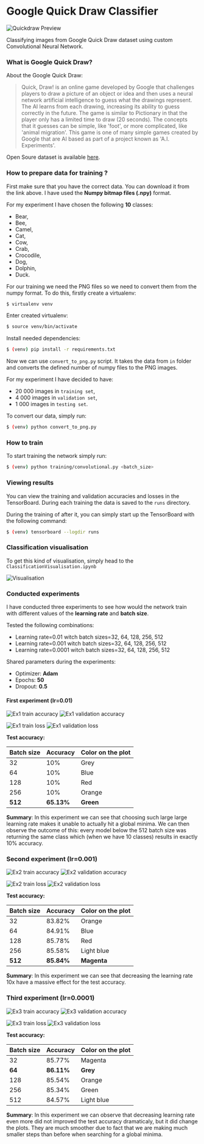 # Google Quick Draw Classifier

![Quickdraw Preview](images/quick-draw-banner.png)

Classifying images from Google Quick Draw dataset using custom
Convolutional Neural Network.

### What is Google Quick Draw?

About the Google Quick Draw:
> Quick, Draw! is an online game developed by Google that challenges players to 
> draw a picture of an object or idea and then uses a neural network artificial intelligence
> to guess what the drawings represent. The AI learns from each drawing, increasing its 
> ability to guess correctly in the future. The game is similar to Pictionary in that 
> the player only has a limited time to draw (20 seconds). The concepts that it guesses 
> can be simple, like 'foot', or more complicated, like 'animal migration'. This game is
> one of many simple games created by Google that are AI based as part of a project known 
> as 'A.I. Experiments'.


Open Soure dataset is available [here](https://github.com/googlecreativelab/quickdraw-dataset).



### How to prepare data for training ?

First make sure that you have the correct data. You can download
it from the link above. I have used the **Numpy bitmap files (.npy)** format.

For my experiment I have chosen the following **10** classes:
- Bear,
- Bee,
- Camel,
- Cat,
- Cow,
- Crab,
- Crocodile,
- Dog,
- Dolphin,
- Duck.

For our training we need the PNG files so we need to convert them from the numpy format. To do this,
firstly create a virtualenv:

```bash
$ virtualenv venv
```

Enter created virtualenv:

```bash
$ source venv/bin/activate
```

Install needed dependencies:
```bash
$ (venv) pip install -r requirements.txt
```

Now we can use `convert_to_png.py` script. It takes the data
from `in` folder and converts the defined number of numpy  files
to the PNG images.

For my experiment I have decided to have:
- 20 000 images in `training set`,
- 4 000 images in `validation set`,
- 1 000 images in `testing set`.

To convert our data, simply run:
```bash
$ (venv) python convert_to_png.py
```

### How to train

To start training the network simply run:
```bash
$ (venv) python training/convolutional.py <batch_size>
```

### Viewing results

You can view the training and validation accuracies and
losses in the TensorBoard. During each training the data
is saved to the `runs` directory.

During the training of after it, you can simply start up the 
TensorBoard with the following command:
```bash
$ (venv) tensorboard --logdir runs
```

### Classification visualisation

To get this kind of visualisation, simply head to the
`ClassificationVisualisation.ipynb`

![Visualisation](images/visualisation.png)

### Conducted experiments

I have conducted three experiments to see how would the network train with different values of the
**learning rate** and **batch size**.

Tested the following combinations:
- Learning rate=0.01 witch batch sizes=32, 64, 128, 256, 512
- Learning rate=0.001 witch batch sizes=32, 64, 128, 256, 512
- Learning rate=0.0001 witch batch sizes=32, 64, 128, 256, 512

Shared parameters during the experiments:

- Optimizer: **Adam**
- Epochs: **50**
- Dropout: **0.5**

#### First experiment (lr=0.01)

 ![Ex1 train accuracy](images/ex1_train_acc.png) ![Ex1 validation accuracy](images/ex1_val_acc.png)
 
 ![Ex1 train loss](images/ex1_train_loss.png)  ![Ex1 validation loss](images/ex1_val_loss.png)


**Test accuracy:**

| Batch size | Accuracy | Color on the plot
|---|---|---|
| 32  | 10%  | Grey |
| 64  | 10%  | Blue |
|  128 |  10% | Red |
|  256 |  10% | Orange |
|  **512** | **65.13%**| **Green** |

**Summary**: In this experiment we can see that choosing such large large learning rate makes it
unable to actually hit a global minima. We can then observe the outcome of this: every model below the 512 
batch size was returning the same class which (when we have 10 classes) results in exactly 10% accuracy.

### Second experiment (lr=0.001)

![Ex2 train accuracy](images/ex2_train_acc.png) ![Ex2 validation accuracy](images/ex2_val_acc.png)
 
![Ex2 train loss](images/ex2_train_loss.png)  ![Ex2 validation loss](images/ex2_val_loss.png)

**Test accuracy:**

| Batch size | Accuracy | Color on the plot
|---|---|---|
| 32  | 83.82%  | Orange |
| 64  | 84.91%  | Blue |
|  128 |  85.78% | Red |
|  256 |  85.58% | Light blue |
|  **512** | **85.84%**  | **Magenta** |

**Summary**: In this experiment we can see that decreasing the learning rate 10x have a massive effect for the test
accuracy.

### Third experiment (lr=0.0001)

![Ex3 train accuracy](images/ex3_train_acc.png) ![Ex3 validation accuracy](images/ex3_val_acc.png)
 
![Ex3 train loss](images/ex3_train_loss.png)  ![Ex3 validation loss](images/ex3_val_loss.png)

**Test accuracy:**

| Batch size | Accuracy | Color on the plot
|---|---|---|
| 32  | 85.77%  | Magenta |
| **64**  | **86.11%**  | **Grey** |
|  128 |  85.54% | Orange |
|  256 |  85.34% | Green |
|  512 | 84.57%  | Light blue |

**Summary**: In this experiment we can observe that decreasing learning rate even more did not improved the test
accuracy dramaticaly, but it did change the plots. They are much smoother due to fact that we are making much smaller
steps than before when searching for a global minima.
